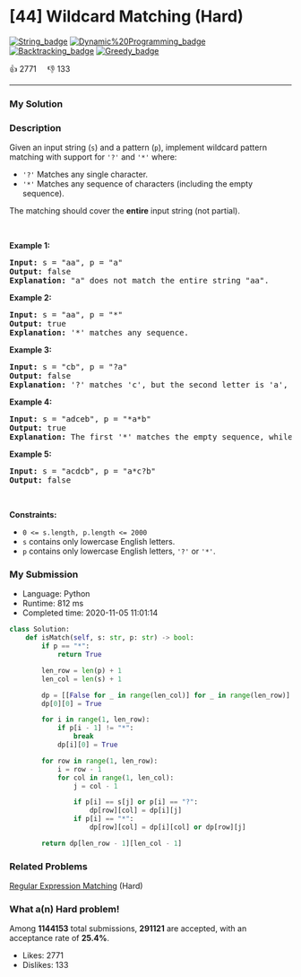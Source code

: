 # [44] Wildcard Matching (Hard)

[![String_badge](https://img.shields.io/badge/topic-String-green.svg)](https://leetcode.com/problems/wildcard-matching/)  [![Dynamic%20Programming_badge](https://img.shields.io/badge/topic-Dynamic%20Programming-green.svg)](https://leetcode.com/problems/wildcard-matching/)  [![Backtracking_badge](https://img.shields.io/badge/topic-Backtracking-green.svg)](https://leetcode.com/problems/wildcard-matching/)  [![Greedy_badge](https://img.shields.io/badge/topic-Greedy-green.svg)](https://leetcode.com/problems/wildcard-matching/) 

:+1: 2771 &nbsp; &nbsp; :thumbsdown: 133

---

### My Solution


### Description
<p>Given an input string (<code>s</code>) and a pattern (<code>p</code>), implement wildcard pattern matching with support for <code>&#39;?&#39;</code> and <code>&#39;*&#39;</code> where:</p>

<ul>
	<li><code>&#39;?&#39;</code> Matches any single character.</li>
	<li><code>&#39;*&#39;</code> Matches any sequence of characters (including the empty sequence).</li>
</ul>

<p>The matching should cover the <strong>entire</strong> input string (not partial).</p>

<p>&nbsp;</p>
<p><strong>Example 1:</strong></p>

<pre>
<strong>Input:</strong> s = &quot;aa&quot;, p = &quot;a&quot;
<strong>Output:</strong> false
<strong>Explanation:</strong> &quot;a&quot; does not match the entire string &quot;aa&quot;.
</pre>

<p><strong>Example 2:</strong></p>

<pre>
<strong>Input:</strong> s = &quot;aa&quot;, p = &quot;*&quot;
<strong>Output:</strong> true
<strong>Explanation:</strong>&nbsp;&#39;*&#39; matches any sequence.
</pre>

<p><strong>Example 3:</strong></p>

<pre>
<strong>Input:</strong> s = &quot;cb&quot;, p = &quot;?a&quot;
<strong>Output:</strong> false
<strong>Explanation:</strong>&nbsp;&#39;?&#39; matches &#39;c&#39;, but the second letter is &#39;a&#39;, which does not match &#39;b&#39;.
</pre>

<p><strong>Example 4:</strong></p>

<pre>
<strong>Input:</strong> s = &quot;adceb&quot;, p = &quot;*a*b&quot;
<strong>Output:</strong> true
<strong>Explanation:</strong>&nbsp;The first &#39;*&#39; matches the empty sequence, while the second &#39;*&#39; matches the substring &quot;dce&quot;.
</pre>

<p><strong>Example 5:</strong></p>

<pre>
<strong>Input:</strong> s = &quot;acdcb&quot;, p = &quot;a*c?b&quot;
<strong>Output:</strong> false
</pre>

<p>&nbsp;</p>
<p><strong>Constraints:</strong></p>

<ul>
	<li><code>0 &lt;= s.length, p.length &lt;= 2000</code></li>
	<li><code>s</code> contains only lowercase English letters.</li>
	<li><code>p</code> contains only lowercase English letters, <code>&#39;?&#39;</code> or <code>&#39;*&#39;</code>.</li>
</ul>



### My Submission

- Language: Python
- Runtime: 812 ms
- Completed time: 2020-11-05 11:01:14

```Python
class Solution:
    def isMatch(self, s: str, p: str) -> bool:
        if p == "*":
            return True

        len_row = len(p) + 1
        len_col = len(s) + 1

        dp = [[False for _ in range(len_col)] for _ in range(len_row)]
        dp[0][0] = True

        for i in range(1, len_row):
            if p[i - 1] != "*":
                break
            dp[i][0] = True

        for row in range(1, len_row):
            i = row - 1
            for col in range(1, len_col):
                j = col - 1

                if p[i] == s[j] or p[i] == "?":
                    dp[row][col] = dp[i][j]
                if p[i] == "*":
                    dp[row][col] = dp[i][col] or dp[row][j]

        return dp[len_row - 1][len_col - 1]
```


### Related Problems
[Regular Expression Matching](https://leetcode.com/problems/regular-expression-matching/) (Hard) <br>



### What a(n) Hard problem!
Among **1144153** total submissions, **291121** are accepted, with an acceptance rate of **25.4%**. <br>

- Likes: 2771
- Dislikes: 133


